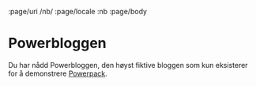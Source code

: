 :page/uri /nb/
:page/locale :nb
:page/body

# Powerbloggen

Du har nådd Powerbloggen, den høyst fiktive bloggen som kun eksisterer for å demonstrere
[Powerpack](https://github.com/cjohansen/powerpack).
